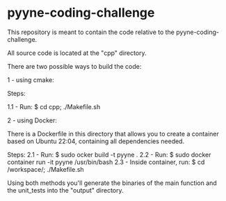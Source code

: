 # pyyne-coding-challenge

This repository is meant to contain the code relative to the pyyne-coding-challenge. 

All source code is located at the "cpp" directory.

There are two possible ways to build the code:

1 - using cmake:

Steps:

1.1 - Run: $ cd cpp; ./Makefile.sh

2 - using Docker:

There is a Dockerfile in this directory that allows you to create a container based on Ubuntu 22:04,
containing all dependencies needed.

Steps:
2.1 - Run: $ sudo ocker build -t pyyne .
2.2 - Run: $ sudo docker container run -it pyyne /usr/bin/bash
2.3 - Inside container, run: $ cd /workspace/; ./Makefile.sh

Using both methods you'll generate the binaries of the main function and the unit_tests into the
"output" directory.
